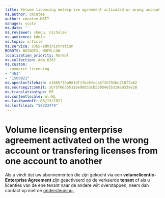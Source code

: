 ```yaml
---
title: Volume licensing enterprise agreement activated on wrong account
ms.author: cmcatee
author: cmcatee-MSFT
manager: scotv
ms.date: ''
ms.reviewer: shegu, nicholak
ms.audience: Admin
ms.topic: article
ms.service: o365-administration
ROBOTS: NOINDEX, NOFOLLOW
localization_priority: Normal
ms.collection: Adm_O365
ms.custom:
- commerce_licensing
- "463"
- "1500021"
ms.openlocfilehash: e1885ffba9d1df1fba0fcca2f2b792bc218f7ab2
ms.sourcegitcommit: ab75f66355116e995b3cb5505465b31989339e28
ms.translationtype: MT
ms.contentlocale: nl-NL
ms.lasthandoff: 08/13/2021
ms.locfileid: "58323479"
---
```

# <a name="volume-licensing-enterprise-agreement-activated-on-the-wrong-account-or-transferring-licenses-from-one-account-to-another"></a>Volume licensing enterprise agreement activated on the wrong account or transfering licenses from one account to another

Als u vindt dat uw abonnementen die zijn gekocht via een **volumelicentie-Enterprise Agreement** zijn geactiveerd  op de verkeerde **tenant** of als u licenties van de ene tenant naar de andere wilt overstappen, neem dan contact op met de [ondersteuning.](https://go.microsoft.com/fwlink/p/?linkid=518322)